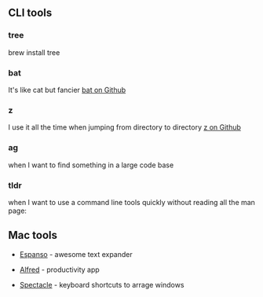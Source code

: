 
## CLI tools

### tree
brew install tree

### bat
It's like cat but fancier [bat on Github](https://github.com/sharkdp/bat)

### z
I use it all the time when jumping from directory to directory
[z on Github](https://github.com/rupa/z) 

### ag
when I want to find something in a large code base

### tldr
when I want to use a command line tools quickly without reading all the man page:



## Mac tools
- [Espanso](https://espanso.org) -  awesome text expander

- [Alfred](https://www.alfredapp.com/) - productivity app

- [Spectacle](https://www.spectacleapp.com/) - keyboard shortcuts to arrage windows
